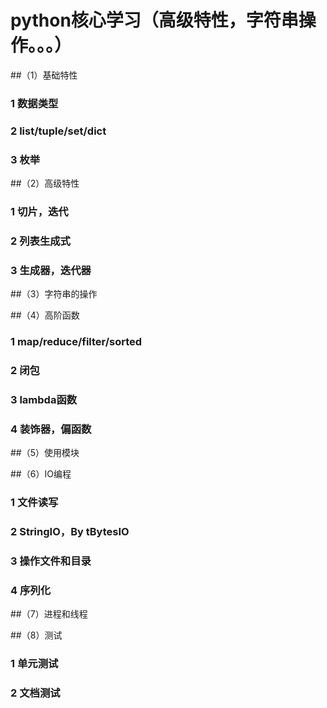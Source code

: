 # python核心学习（高级特性，字符串操作。。。）

##（1）基础特性
### 1 数据类型
### 2 list/tuple/set/dict
### 3 枚举
##（2）高级特性
### 1 切片，迭代
### 2 列表生成式
### 3 生成器，迭代器

##（3）字符串的操作

##（4）高阶函数
### 1 map/reduce/filter/sorted
### 2 闭包
### 3 lambda函数
### 4 装饰器，偏函数

##（5）使用模块

##（6）IO编程
### 1 文件读写
### 2 StringIO，By tBytesIO
### 3 操作文件和目录
### 4 序列化

##（7）进程和线程

##（8）测试
### 1 单元测试
### 2 文档测试